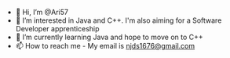 - 👋 Hi, I’m @Ari57
- 👀 I’m interested in Java and C++. I'm also aiming for a Software Developer apprenticeship
- 🌱 I’m currently learning Java and hope to move on to C++
- 📫 How to reach me - My email is njds1676@gmail.com

<!---
Ari57/Ari57 is a ✨ special ✨ repository because its `README.md` (this file) appears on your GitHub profile.
You can click the Preview link to take a look at your changes.
--->
